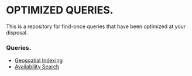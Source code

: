 # OPTIMIZED QUERIES.
This is a repository for find-once queries that have been optimized at your disposal.

### Queries.
- [Geospatial Indexing](https://github.com/divinirakiza/optimized-queries/tree/main/geospatial-indexing)
- [Availability Search](https://github.com/divinirakiza/optimized-queries/tree/main/availability)